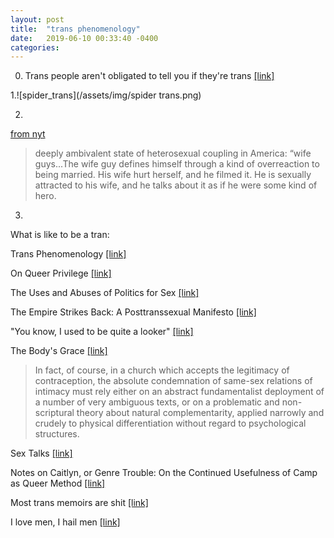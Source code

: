 ```yaml
---
layout: post
title:  "trans phenomenology"
date:   2019-06-10 00:33:40 -0400
categories:
---
```


0. Trans people aren't obligated to tell you if they're trans [[link]](https://twitter.com/damienxpat/status/1247746092814352384) 


1.![spider_trans](/assets/img/spider trans.png)


2.

[from nyt](https://www.nytimes.com/2019/06/05/arts/internet-wife-guy-robbie-tripp.html)
> deeply ambivalent state of heterosexual coupling in America: “wife guys...The wife guy defines himself through a kind of overreaction to being married. His wife hurt herself, and he filmed it. He is sexually attracted to his wife, and he talks about it as if he were some kind of hero.

3.
What is like to be a tran:

Trans Phenomenology [[link]](https://static1.squarespace.com/static/5a9b1c0812b13f48e686fdc4/t/5a9c13d224a69491feceb114/1520178130519/Chu-The+Wrong+Wrong+Body+%28TSQ%29.pdf)

On Queer Privilege [[link]](http://www.maskmagazine.com/the-hacker-issue/life/on-queer-privilege)

The Uses and Abuses of Politics for Sex [[link]](https://logicmag.io/02-uses-and-abuses-politics-sex/)

The Empire Strikes Back: A Posttranssexual Manifesto [[link]](https://sandystone.com/empire-strikes-back.pdf)

"You know, I used to be quite a looker" [[link]](https://www.shatnerchatner.com/p/you-know-i-used-to-be-quite-a-looker)

The Body's Grace [[link]](https://www.abc.net.au/religion/the-bodys-grace/10101214)
> In fact, of course, in a church which accepts the legitimacy of contraception, the absolute condemnation of same-sex relations of intimacy must rely either on an abstract fundamentalist deployment of a number of very ambiguous texts, or on a problematic and non-scriptural theory about natural complementarity, applied narrowly and crudely to physical differentiation without regard to psychological structures.

Sex Talks [[link]](https://aeon.co/amp/essays/consent-and-refusal-are-not-the-only-talking-points-in-sex?__twitter_impression=true)

Notes on Caitlyn, or Genre Trouble: On the Continued Usefulness of Camp as Queer Method [[link]](https://www.academia.edu/35844740/Notes_on_Caitlyn_or_Genre_Trouble_On_the_Continued_Usefulness_of_Camp_as_Queer_Method)

Most trans memoirs are shit [[link]](https://jezebel.com/what-can-a-trans-memoir-do-1836185738/amp?__twitter_impression=true)


I love men, I hail men [[link]](https://alexverman.substack.com/p/i-love-men-i-hail-men)
